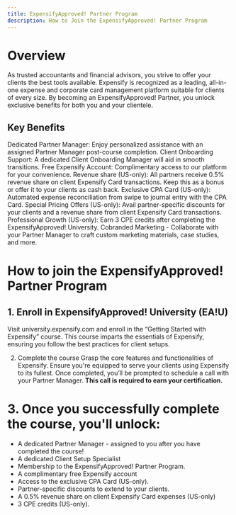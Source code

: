```yaml
---
title: ExpensifyApproved! Partner Program
description: How to Join the ExpensifyApproved! Partner Program
---
```


# Overview 

As trusted accountants and financial advisors, you strive to offer your clients the best tools available. Expensify is recognized as a leading, all-in-one expense and corporate card management platform suitable for clients of every size. By becoming an ExpensifyApproved! Partner, you unlock exclusive benefits for both you and your clientele.
## Key Benefits
Dedicated Partner Manager: Enjoy personalized assistance with an assigned Partner Manager post-course completion.
Client Onboarding Support: A dedicated Client Onboarding Manager will aid in smooth transitions.
Free Expensify Account: Complimentary access to our platform for your convenience.
Revenue share (US-only): All partners receive 0.5% revenue share on client Expensify Card transactions. Keep this as a bonus or offer it to your clients as cash back.
Exclusive CPA Card (US-only): Automated expense reconciliation from swipe to journal entry with the CPA Card.
Special Pricing Offers (US-only): Avail partner-specific discounts for your clients and a revenue share from client Expensify Card transactions.
Professional Growth (US-only): Earn 3 CPE credits after completing the ExpensifyApproved! University.
Cobranded Marketing - Collaborate with your Partner Manager to craft custom marketing materials, case studies, and more.

# How to join the ExpensifyApproved! Partner Program

## 1. Enroll in ExpensifyApproved! University (EA!U)
Visit university.expensify.com and enroll in the “Getting Started with Expensify” course.
This course imparts the essentials of Expensify, ensuring you follow the best practices for client setups.

2. Complete the course
Grasp the core features and functionalities of Expensify.
Ensure you're equipped to serve your clients using Expensify to its fullest.
Once completed, you’ll be prompted to schedule a call with your Partner Manager. **This call is required to earn your certification.** 

# 3. Once you successfully complete the course, you'll unlock:
- A dedicated Partner Manager - assigned to you after you have completed the course!
- A dedicated Client Setup Specialist
- Membership to the ExpensifyApproved! Partner Program.
- A complimentary free Expensify account 
- Access to the exclusive CPA Card (US-only).
- Partner-specific discounts to extend to your clients.
- A 0.5% revenue share on client Expensify Card expenses (US-only)
- 3 CPE credits (US-only).
